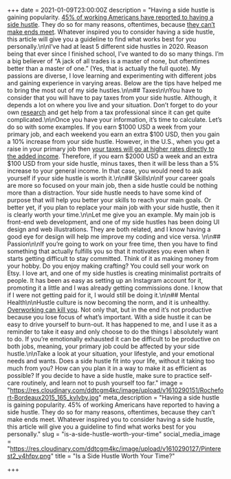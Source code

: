 +++
date = 2021-01-09T23:00:00Z
description = "Having a side hustle is gaining popularity. [45% of working Americans have reported to having a side hustle](https://www.bankrate.com/personal-finance/side-hustles-survey-june-2019/). They do so for many reasons, oftentimes, because [they can’t make ends meet](https://www.cnbc.com/2018/05/17/the-real-reason-so-many-people-are-working-side-hustles.html). Whatever inspired you to consider having a side hustle, this article will give you a guideline to find what works best for you personally.\n\nI’ve had at least 5 different side hustles in 2020. Reason being that ever since I finished school, I’ve wanted to do so many things. I’m a big believer of “A jack of all trades is a master of none, but oftentimes better than a master of one.” (Yes, that is actually the full quote). My passions are diverse, I love learning and experimenting with different jobs and gaining experience in varying areas. Below are the tips have helped me to bring the most out of my side hustles.\n\n## Taxes\n\nYou have to consider that you will have to pay taxes from your side hustle. Although, it depends a lot on where you live and your situation. Don’t forget to do your own [research](https://www.moneycrashers.com/side-business-gig-taxes/) and get help from a tax professional since it can get quite complicated.\n\nOnce you have your information, it’s time to calculate. Let’s do so with some examples. If you earn $1000 USD a week from your primary job, and each weekend you earn an extra $100 USD, then you gain a 10% increase from your side hustle. However, in the U.S., when you get a raise in your primary job then [your taxes will go at higher rates directly to the added income](https://www.investopedia.com/financial-edge/0212/how-getting-a-raise-affects-your-taxes.aspx). Therefore, if you earn $2000 USD a week and an extra $100 USD from your side hustle, minus taxes, then it will be less than a 5% increase to your general income. In that case, you would need to ask yourself if your side hustle is worth it.\n\n## Skills\n\nIf your career goals are more so focused on your main job, then a side hustle could be nothing more than a distraction. Your side hustle needs to have some kind of purpose that will help you better your skills to reach your main goals. Or better yet, if you plan to replace your main job with your side hustle, then it is clearly worth your time.\n\nLet me give you an example. My main job is front-end web development, and one of my side hustles has been doing UI design and web illustrations. They are both related, and I know having a good eye for design will help me improve my coding and vice versa. \n\n## Passion\n\nIf you’re going to work on your free time, then you have to find something that actually fulfills you so that it motivates you even when it starts getting difficult to stay committed. Think of it as making money from your hobby. Do you enjoy making crafting? You could sell your work on Etsy. I love art, and one of my side hustles is creating minimalist portraits of people. It has been as easy as setting up an Instagram account for it, promoting it a little and I was already getting commissions done. I know that if I were not getting paid for it, I would still be doing it.\n\n## Mental Health\n\nHustle culture is now becoming the norm, and it is unhealthy. [Overworking can kill you](https://www.theguardian.com/world/2017/oct/05/japanese-woman-dies-overwork-159-hours-overtime). Not only that, but in the end it’s not productive because you lose focus of what’s important. With a side hustle it can be easy to drive yourself to burn-out. It has happened to me, and I use it as a reminder to take it easy and only choose to do the things I absolutely want to do. If you’re emotionally exhausted it can be difficult to be productive on both jobs, meaning, your primary job could be affected by your side hustle.\n\nTake a look at your situation, your lifestyle, and your emotional needs and wants. Does a side hustle fit into your life, without it taking too much from you? How can you plan it in a way to make it as efficient as possible? If you decide to have a side hustle, make sure to practice self-care routinely, and learn not to push yourself too far."
image = "https://res.cloudinary.com/ddtcgm4kc/image/upload/v1610290151/Rochefort-Bordeaux2015_165_kvlvby.jpg"
meta_description = "Having a side hustle is gaining popularity. 45% of working Americans have reported to having a side hustle. They do so for many reasons, oftentimes, because they can’t make ends meet. Whatever inspired you to consider having a side hustle, this article will give you a guideline to find what works best for you personally."
slug = "is-a-side-hustle-worth-your-time"
social_media_image = "https://res.cloudinary.com/ddtcgm4kc/image/upload/v1610290127/Pinterest2_y4hfpv.png"
title = "Is a Side Hustle Worth Your Time?"

+++
